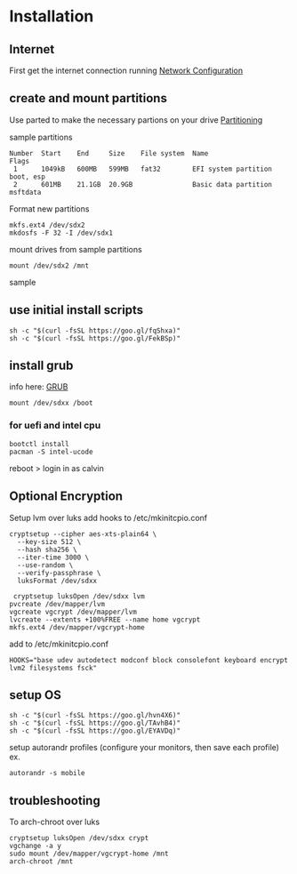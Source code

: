 # Installation

## Internet
First get the internet connection running
[Network Configuration](https://wiki.archlinux.org/index.php/Network_configuration)

## create and mount partitions
Use parted to make the necessary partions on your drive
[Partitioning](https://wiki.archlinux.org/index.php/partitioning)

sample partitions
```
Number  Start    End     Size    File system  Name                  Flags
 1      1049kB   600MB   599MB   fat32        EFI system partition  boot, esp
 2      601MB    21.1GB  20.9GB               Basic data partition  msftdata
```

Format new partitions
```
mkfs.ext4 /dev/sdx2
mkdosfs -F 32 -I /dev/sdx1
```

mount drives from sample partitions
```
mount /dev/sdx2 /mnt
```

sample

## use initial install scripts
```
sh -c "$(curl -fsSL https://goo.gl/fqShxa)"
sh -c "$(curl -fsSL https://goo.gl/FekBSp)"
```
## install grub
info here: [GRUB](https://wiki.archlinux.org/index.php/GRUB)
```
mount /dev/sdxx /boot
```

### for uefi and intel cpu
```
bootctl install
pacman -S intel-ucode
```
reboot > login in as calvin

## Optional Encryption
Setup lvm over luks
add hooks to /etc/mkinitcpio.conf

```
cryptsetup --cipher aes-xts-plain64 \
  --key-size 512 \
  --hash sha256 \
  --iter-time 3000 \
  --use-random \
  --verify-passphrase \
  luksFormat /dev/sdxx

 cryptsetup luksOpen /dev/sdxx lvm
pvcreate /dev/mapper/lvm
vgcreate vgcrypt /dev/mapper/lvm
lvcreate --extents +100%FREE --name home vgcrypt
mkfs.ext4 /dev/mapper/vgcrypt-home
```
add to /etc/mkinitcpio.conf
```
HOOKS="base udev autodetect modconf block consolefont keyboard encrypt lvm2 filesystems fsck"
```

## setup OS
```
sh -c "$(curl -fsSL https://goo.gl/hvn4X6)"
sh -c "$(curl -fsSL https://goo.gl/TAvhB4)"
sh -c "$(curl -fsSL https://goo.gl/EYAVDq)"
```
setup autorandr profiles
(configure your monitors, then save each profile) ex.
```
autorandr -s mobile
```

## troubleshooting
To arch-chroot over luks
```
cryptsetup luksOpen /dev/sdxx crypt
vgchange -a y
sudo mount /dev/mapper/vgcrypt-home /mnt
arch-chroot /mnt
```

